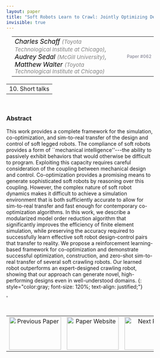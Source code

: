 ```yaml
---
layout: paper
title: "Soft Robots Learn to Crawl: Jointly Optimizing Design and Control with Sim-to-Real Transfer"
invisible: true
---
```

<head>
<style>
* {
  box-sizing: border-box;
}

#myInput {
  background-position: 10px 10px;
  background-repeat: no-repeat;
  width: 100%;
  font-size: 100%;
  padding: 12px 20px 12px 40px;
  border: 1px solid #ddd;
  margin-bottom: 12px;
}

#myTable, #myTableA {
  border-collapse: collapse;
  width: 100%;
  border: 1px solid #ddd;
  font-size: 100%;
}

#myTable th, #myTable td, #myTableA th, #myTableA td {
  text-align: left;
  padding: 12px;
}

#myTable tr, #myTableA tr {
  border-bottom: 1px solid #ddd;
}

#myTable tr.header, #myTable tr:hover, #myTableA tr.header, #myTableA tr:hover {
  background-color: #f1f1f1;
}


#eventcounter1 a {
    font-size: 12px;
    color: #ffffff;
    display: block;
}

#eventcounter1 a:hover {
    text-decoration: none;
}

#eventcounter2 a {
    font-size: 12px;
    color: #ffffff;
    display: block;
}

#eventcounter2 a:hover {
    text-decoration: none;
}

</style>
</head>

<table width = "95%" style="padding-left: 15px; margin-left: auto; margin-right: 10px;">
<tr><td style = "vertical-align: top; padding-right: 25px;" rowspan="2">
<span style="color:black; font-size: 110%;"><i>
Charles Schaff <span style="color:gray; font-size: 85%">(Toyota Technological Institute at Chicago)</span><span style="color:gray; font-size: 100%">,</span><br>
Audrey Sedal <span style="color:gray; font-size: 85%">(McGill University)</span><span style="color:gray; font-size: 100%">,</span><br>
Matthew Walter <span style="color:gray; font-size: 85%">(Toyota Technological Institute at Chicago)</span>
</i></span>
</td>

<tr>
<td style="color:#777789; text-align:right; font-size: 75%; margin-right:10px;">Paper&nbsp;#062</td>
</tr>
</table>

<table width="80%" style="margin-top: 20px; margin-left: auto; margin-right: auto;">
  <tr>
    <td style="text-align:center;">10. Short talks</td>
  </tr>
</table>
<br>


### Abstract
This work provides a complete framework for the simulation, co-optimization, and sim-to-real transfer of the design and control of soft legged robots. The compliance of soft robots provides a form of ``mechanical intelligence''---the ability to passively exhibit behaviors that would otherwise be difficult to program. Exploiting this capacity requires careful consideration of the  coupling between mechanical design and control. Co-optimization provides a promising means to generate sophisticated soft robots by reasoning over this coupling. However, the complex nature of soft robot dynamics makes it difficult to achieve a simulation environment that is both sufficiently accurate to allow for sim-to-real transfer and fast enough for contemporary co-optimization algorithms. In this work, we describe a modularized model order reduction algorithm that significantly improves the efficiency of finite element simulation, while preserving the accuracy required to successfully learn effective soft robot design-control pairs that transfer to reality. We propose a reinforcement learning-based framework for co-optimization and demonstrate successful optimization, construction, and zero-shot sim-to-real transfer of several soft crawling robots. Our learned robot outperforms an expert-designed crawling robot, showing that our approach can generate novel, high-performing designs even in well-understood domains.
{: style="color:gray; font-size: 120%; text-align: justified;"}


<table width="100%" style="margin-top:40px;">
<tr>
    <td style="width: 30%; text-align: center;"><a href="{ site.baseurl }/program/papers/061/">
<img src="{ site.baseurl }/images/previous_paper_icon.png"
       alt="Previous Paper" width = "142"  height = "90"/> 
</a> </td>
<td style="text-align: center;"><a href="{{ site.baseurl }}/program/papers">
<img src="{{ site.baseurl }}/images/overview_icon.png"
       alt="Paper Website" width = "142"  height = "90"/> 
</a> </td>
    <td style="width: 30%; text-align: center;"><a href="{ site.baseurl }/program/papers/063/">
    <img src="{ site.baseurl }/images/next_paper_icon.png"
        alt="Next Paper" width = "142"  height = "90"/>
    </a></td>
'</tr>
</table>
